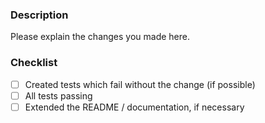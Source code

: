 ### Description
Please explain the changes you made here.

### Checklist
- [ ] Created tests which fail without the change (if possible)
- [ ] All tests passing
- [ ] Extended the README / documentation, if necessary
